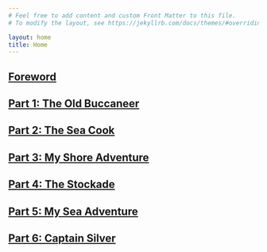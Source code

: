 ```yaml
---
# Feel free to add content and custom Front Matter to this file.
# To modify the layout, see https://jekyllrb.com/docs/themes/#overriding-theme-defaults

layout: home
title: Home
---
```

## [Foreword](/chapters/Foreword.html)
## [Part 1: The Old Buccaneer](/chapters/Section1.html)
## [Part 2: The Sea Cook](/chapters/Section2.html)
## [Part 3: My Shore Adventure](/chapters/Section3.html)
## [Part 4: The Stockade](/chapters/Section4.html)
## [Part 5: My Sea Adventure](/chapters/Section5.html)
## [Part 6: Captain Silver](/chapter/Section6.html)